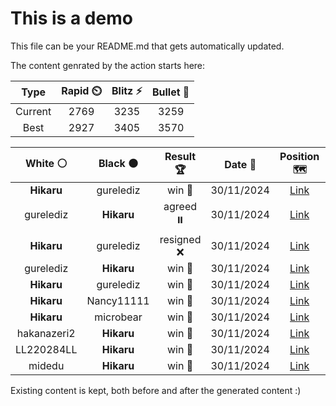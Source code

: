 # This is a demo

This file can be your README.md that gets automatically updated.

The content genrated by the action starts here:

<!--START_SECTION:chessStats-->
<!-- Automatically generated with https://github.com/Balastrong/chess-stats-action -->

| Type | Rapid ⏲️ | Blitz ⚡ | Bullet 🔫 |
|:---:|:---:|:---:|:---:|
| Current | 2769 | 3235 | 3259 |
| Best | 2927 | 3405 | 3570 |

| White ⚪ | Black ⚫ | Result 🏆 | Date 📅 | Position 🗺️ | Type 🕕 |
|:---:|:---:|:---:|:---:|:---:|:---:|
| **Hikaru** | gurelediz | win 🥇 | 30/11/2024 | <a href="http://www.ee.unb.ca/cgi-bin/tervo/fen.pl?select=8/8/8/8/2kb4/5K2/5R2/8 b - -">Link</a> | Blitz |
| gurelediz | **Hikaru** | agreed ⏸️ | 30/11/2024 | <a href="http://www.ee.unb.ca/cgi-bin/tervo/fen.pl?select=1r2rbk1/2R4p/p2p1Qp1/3P4/4P3/6Nq/1P3P2/1R4K1 w - -">Link</a> | Blitz |
| **Hikaru** | gurelediz | resigned ❌ | 30/11/2024 | <a href="http://www.ee.unb.ca/cgi-bin/tervo/fen.pl?select=r1b1r1k1/1pp2ppp/p2p4/8/1PPPn2q/3Q3N/P1N1BP1P/R3K2R w KQ -">Link</a> | Blitz |
| gurelediz | **Hikaru** | win 🥇 | 30/11/2024 | <a href="http://www.ee.unb.ca/cgi-bin/tervo/fen.pl?select=8/4Qpk1/p2p2p1/3P4/2P1nq2/7B/5P2/6K1 w - -">Link</a> | Blitz |
| **Hikaru** | gurelediz | win 🥇 | 30/11/2024 | <a href="http://www.ee.unb.ca/cgi-bin/tervo/fen.pl?select=8/p1R5/8/6r1/4p1k1/P4q2/KPP5/6Q1 b - -">Link</a> | Blitz |
| **Hikaru** | Nancy11111 | win 🥇 | 30/11/2024 | <a href="http://www.ee.unb.ca/cgi-bin/tervo/fen.pl?select=8/1k4pp/p1b5/5PP1/1B1R4/8/7K/8 b - -">Link</a> | Bullet |
| **Hikaru** | microbear | win 🥇 | 30/11/2024 | <a href="http://www.ee.unb.ca/cgi-bin/tervo/fen.pl?select=r1bq2rk/pp1npNbp/2p2np1/8/8/6N1/PPPP1PPP/R1B2RK1 b - -">Link</a> | Bullet |
| hakanazeri2 | **Hikaru** | win 🥇 | 30/11/2024 | <a href="http://www.ee.unb.ca/cgi-bin/tervo/fen.pl?select=r3r1k1/ppp2p1p/1n4p1/2Q1b3/2P5/2N1BP2/PP2B2q/R4RK1 w - -">Link</a> | Bullet |
| LL220284LL | **Hikaru** | win 🥇 | 30/11/2024 | <a href="http://www.ee.unb.ca/cgi-bin/tervo/fen.pl?select=2kr4/1pp3R1/1p4p1/3P1p2/2P3b1/P5P1/1r3p2/4R1KB w - -">Link</a> | Bullet |
| midedu | **Hikaru** | win 🥇 | 30/11/2024 | <a href="http://www.ee.unb.ca/cgi-bin/tervo/fen.pl?select=Rr2k2r/3q4/3b1p2/2p1pn2/3pP2P/1P1P4/2PB2K1/Q7 w k -">Link</a> | Bullet |

<!--END_SECTION:chessStats-->

Existing content is kept, both before and after the generated content :)
